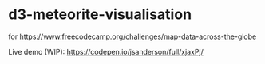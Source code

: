 # d3-meteorite-visualisation
for https://www.freecodecamp.org/challenges/map-data-across-the-globe

Live demo (WIP): https://codepen.io/jsanderson/full/xjaxPj/
